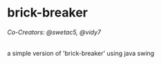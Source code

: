 # brick-breaker
###### _Co-Creators: @swetac5, @vidy7_
a simple version of 'brick-breaker' using java swing
